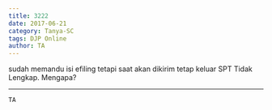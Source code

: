 ```yaml
---
title: 3222
date: 2017-06-21
category: Tanya-SC
tags: DJP Online
author: TA
---
```


sudah memandu isi efiling tetapi saat akan dikirim tetap keluar SPT Tidak Lengkap. Mengapa?

---



`TA`
